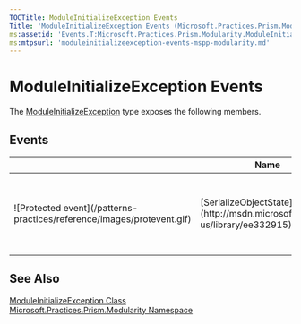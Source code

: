 ```yaml
---
TOCTitle: ModuleInitializeException Events
Title: 'ModuleInitializeException Events (Microsoft.Practices.Prism.Modularity)'
ms:assetid: 'Events.T:Microsoft.Practices.Prism.Modularity.ModuleInitializeException'
ms:mtpsurl: 'moduleinitializeexception-events-mspp-modularity.md'
---
```



# ModuleInitializeException Events

The [ModuleInitializeException](/patterns-practices/reference/moduleinitializeexception-class-mspp-modularity) type exposes the following members.

## Events

<table>
<colgroup>
<col width="33%" />
<col width="33%" />
<col width="33%" />
</colgroup>
<thead>
<tr class="header">
<th> </th>
<th>Name</th>
<th>Description</th>
</tr>
</thead>
<tbody>
<tr class="odd">
<td>![Protected event](/patterns-practices/reference/images/protevent.gif)</td>
<td>[SerializeObjectState](http://msdn.microsoft.com/en-us/library/ee332915)</td>
<td><div class="summary">
Occurs when an exception is serialized to create an exception state object that contains serialized data about the exception.
</div>
(Inherited from [Exception](/patterns-practices/reference/ieventsubscription-interface-mspp-pubsubevents).)</td>
</tr>
</tbody>
</table>

## See Also

[ModuleInitializeException Class](/patterns-practices/reference/moduleinitializeexception-class-mspp-modularity)  
[Microsoft.Practices.Prism.Modularity Namespace](/patterns-practices/reference/mspp-modularity-namespace)  